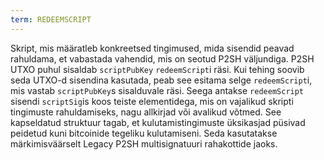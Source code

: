 ```yaml
---
term: REDEEMSCRIPT
---
```


Skript, mis määratleb konkreetsed tingimused, mida sisendid peavad rahuldama, et vabastada vahendid, mis on seotud P2SH väljundiga. P2SH UTXO puhul sisaldab `scriptPubKey` `redeemScript`i räsi. Kui tehing soovib seda UTXO-d sisendina kasutada, peab see esitama selge `redeemScript`i, mis vastab `scriptPubKey`s sisalduvale räsi. Seega antakse `redeemScript` sisendi `scriptSig`is koos teiste elementidega, mis on vajalikud skripti tingimuste rahuldamiseks, nagu allkirjad või avalikud võtmed. See kapseldatud struktuur tagab, et kulutamistingimuste üksikasjad püsivad peidetud kuni bitcoinide tegeliku kulutamiseni. Seda kasutatakse märkimisväärselt Legacy P2SH multisignatuuri rahakottide jaoks.
